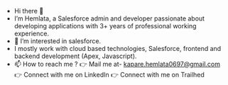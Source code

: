- Hi there 👋
- I’m Hemlata, a Salesforce admin and developer passionate about developing applications with 3+ years of professional working experience.  
- 👀 I’m interested in salesforce.
- I mostly work with cloud based technologies, Salesforce, frontend and backend development (Apex, Javascript).
- 📫 How to reach me ?
  👉 Mail me at- kapare.hemlata0697@gmail.com
  👉 Connect with me on LinkedIn
  👉 Connect with me on Trailhed

<!---
Hemlata-Kapare/Hemlata-Kapare is a ✨ special ✨ repository because its `README.md` (this file) appears on your GitHub profile.
You can click the Preview link to take a look at your changes.
--->
